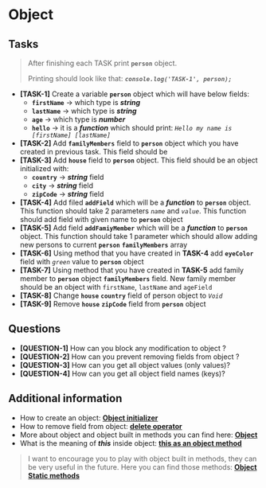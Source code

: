 # Object

## Tasks

> After finishing each TASK print **`person`** object.
>
> Printing should look like that: **_`console.log('TASK-1', person);`_**

- **[TASK-1]** Create a variable **`person`** object which will have below fields:
  - **`firstName`** -> which type is **_string_**
  - **`lastName`** -> which type is **_string_**
  - **`age`** -> which type is **_number_**
  - **`hello`** -> it is a **_function_** which should print: _`Hello my name is [firstName] [lastName]`_
- **[TASK-2]** Add **`familyMembers`** field to **`person`** object which you have created in previous task. This field
  should be
- **[TASK-3]** Add **`house`** field to **`person`** object. This field should be an object initialized with:
  - **`country`** -> **_string_** field
  - **`city`** -> **_string_** field
  - **`zipCode`** -> **_string_** field
- **[TASK-4]** Add filed **`addField`** which will be a **_function_** to **`person`** object. This function should take 2 parameters
  _`name`_ and _`value`_. This function should add field with given name to **`person`** object
- **[TASK-5]** Add field **`addFamiyMember`** which will be a **_function_** to **`person`** object. This function 
  should take 1 parameter
  which should allow adding new persons to current **`person`** **`familyMembers`** array
- **[TASK-6]** Using method that you have created in **TASK-4** add **`eyeColor`** field with _`green`_ value to
  **`person`** object
- **[TASK-7]** Using method that you have created in **TASK-5** add family member to **`person`** object
  **`familyMembers`** field. New family member should be an object with `firstName`, `lastName` and `ageField`
- **[TASK-8]** Change **`house`** **`country`** field of person object to _`Void`_
- **[TASK-9]** Remove **`house`** **`zipCode`** field from **`person`** object

## Questions

- **[QUESTION-1]** How can you block any modification to object ?
- **[QUESTION-2]** How can you prevent removing fields from object ?
- **[QUESTION-3]** How can you get all object values (only values)?
- **[QUESTION-4]** How can you get all object field names (keys)?

## Additional information

- How to create an object: **[Object initializer](https://developer.mozilla.org/en-US/docs/Web/JavaScript/Reference/Operators/Object_initializer)**
- How to remove field from object: **[delete operator](https://developer.mozilla.org/en-US/docs/Web/JavaScript/Reference/Operators/delete)**
- More about object and object built in methods you can find here: **[Object](https://developer.mozilla.org/en-US/docs/Web/JavaScript/Reference/Global_Objects/Object)**
- What is the meaning of **_this_** inside object: **[this as an object method](https://developer.mozilla.org/pl/docs/Web/JavaScript/Reference/Operators/this#as_an_object_method)**

> I want to encourage you to play with object built in methods, they can be very useful in the future. Here you can find those methods: **[Object Static methods](https://developer.mozilla.org/en-US/docs/Web/JavaScript/Reference/Global_Objects/Object#static_methods)**
